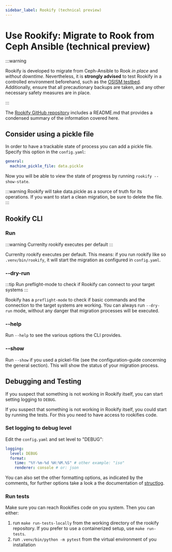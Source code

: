 ```yaml
---
sidebar_label: Rookify (technical preview)
---
```


# Use Rookify: Migrate to Rook from Ceph Ansible (technical preview)

:::warning

Rookify is developed to migrate from Ceph-Ansible to Rook _in place_ and _without downtime_.
Nevertheless, it is **strongly advised** to test Rookify in a controlled environment beforehand, such as the [OSISM testbed](https://github.com/osism/testbed). Additionally, ensure that all precautionary backups are taken, and any other necessary safety measures are in place.

:::

The [Rookify GitHub repository](https://github.com/SovereignCloudStack/rookify) includes a README.md that provides a condensed summary of the information covered here.

## Consider using a pickle file

In order to have a trackable state of process you can add a pickle file. Specify this option in the `config.yaml`:

```yaml title="config.example.yaml"
general:
  machine_pickle_file: data.pickle
```

Now you will be able to view the state of progress by running `rookify --show-state`.

:::warning
    Rookify will take data.pickle as a source of truth for its operations. If you want to start a clean migration, be sure to delete the file.
:::

## Rookify CLI

### Run

:::warning
    Currenlty rookify executes per default
:::

Currenlty rookify executes per default. This means: if you run rookify like so `.venv/bin/rookify`, it will start the migration as configured in `config.yaml`.

### --dry-run

:::tip
    Run preflight-mode to check if Rookify can connect to your target systems
:::

Rookify has a `preflight-mode` to check if basic commands and the connection to the target systems are working.
You can always run `--dry-run` mode, without any danger that migration processes will be executed.

### --help

Run `--help` to see the various options the CLI provides.

### --show

Run `--show` if you used a pickel-file (see the configuration-guide concerning the general section). This will show the status of your migration process.

## Debugging and Testing

If you suspect that something is not working in Rookify itself, you can start setting logging to `DEBUG`.

If you suspect that something is not working in Rookify itself, you could start by running the tests. For this you need to have access to rookifies code.

### Set logging to debug level

Edit the `config.yaml` and set level to "DEBUG":

```yaml title="config.example.yaml"
logging:
  level: DEBUG
  format:
    time: "%Y-%m-%d %H:%M.%S" # other example: "iso"
    renderer: console # or: json
```

You can also set the other formatting options, as indicated by the comments, for further options take a look a the documentation of [structlog](https://www.structlog.org/en/stable/standard-library.html).

### Run tests

Make sure you can reach Rookifies code on you system. Then you can either:

1. run `make run-tests-locally` from the working directory of the rookify repository. If you prefer to use a containerized setup, use `make run-tests`.
2. run `.venv/bin/python -m pytest` from the virtual environment of you installation
